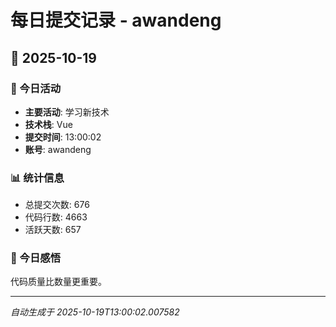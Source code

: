 # 每日提交记录 - awandeng

## 📅 2025-10-19

### 🎯 今日活动
- **主要活动**: 学习新技术
- **技术栈**: Vue
- **提交时间**: 13:00:02
- **账号**: awandeng

### 📊 统计信息
- 总提交次数: 676
- 代码行数: 4663
- 活跃天数: 657

### 💭 今日感悟
代码质量比数量更重要。

---
*自动生成于 2025-10-19T13:00:02.007582*
